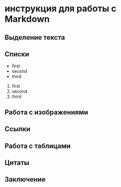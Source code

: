 # инструкция для работы с Markdown
## Выделение текста
## Списки
* first
* second
* third
1. first
1. second
1. third
## Работа с изображениями
## Ссылки
## Работа с таблицами
## Цитаты
## Заключение